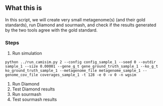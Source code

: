 ## What this is

In this script, we will create very small metagenome(s) (and their gold standards), 
run Diamond and sourmash, and check if the results generated by the two tools agree with the 
gold standard.

### Steps
1. Run simulation
```
python ../run_camisim.py 2 --config config_sample_1 --seed 0 --outdir sample_1 --size 0.00001 --gene_g_t gene_ground_truth_sample_1 --ko_g_t ko_ground_truth_sample_1 --metagenome_file metagenome_sample_1 --genome_cov_file coverages_sample_1 -t 128 -e 0 -v 0 -n wgsim
```
1. Run Diamond
1. Test Diamond results
1. Run sourmash
1. Test sourmash results